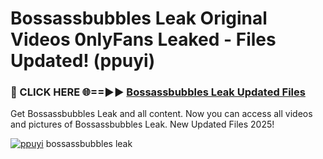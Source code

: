 # Bossassbubbles Leak Original Videos 0nlyFans Leaked - Files Updated! (ppuyi)

<h3>🔴 CLICK HERE 🌐==►► <a href="https://tinyurl.com/2jnfzry5" rel="nofollow">Bossassbubbles Leak Updated Files</a></h3>

Get Bossassbubbles Leak and all content. Now you can access all videos and pictures of Bossassbubbles Leak. New Updated Files 2025!

[![ppuyi](https://i.imgur.com/GyGTBgg.gif)](https://tinyurl.com/2jnfzry5)
bossassbubbles leak